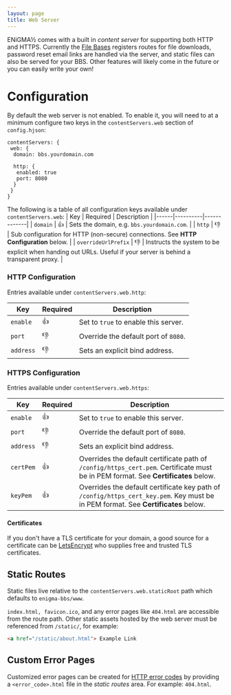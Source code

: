 ```yaml
---
layout: page
title: Web Server
---
```

ENiGMA½ comes with a built in *content server* for supporting both HTTP and HTTPS. Currently the [File Bases](../modding/file-base-web-download-manager.md) registers routes for file downloads, password reset email links are handled via the server, and static files can also be served for your BBS. Other features will likely come in the future or you can easily write your own!

# Configuration

By default the web server is not enabled. To enable it, you will need to at a minimum configure two keys in the `contentServers.web` section of `config.hjson`:

```hjson
contentServers: {
 web: {
  domain: bbs.yourdomain.com

  http: {
   enabled: true
   port: 8080
  }
 }
}
```

The following is a table of all configuration keys available under `contentServers.web`:
| Key | Required | Description |
|------|----------|-------------|
| `domain` | :+1: | Sets the domain, e.g. `bbs.yourdomain.com`. |
| `http` | :-1: | Sub configuration for HTTP (non-secure) connections. See **HTTP Configuration** below. |
| `overrideUrlPrefix` | :-1: | Instructs the system to be explicit when handing out URLs. Useful if your server is behind a transparent proxy. |

### HTTP Configuration

Entries available under `contentServers.web.http`:

| Key | Required | Description |
|------|----------|-------------|
| `enable` | :+1: | Set to `true` to enable this server.
| `port` | :-1: | Override the default port of `8080`. |
| `address` | :-1: | Sets an explicit bind address. |

### HTTPS Configuration

Entries available under `contentServers.web.https`:

| Key | Required | Description |
|------|----------|-------------|
| `enable` | :+1: | Set to `true` to enable this server.
| `port` | :-1: | Override the default port of `8080`. |
| `address` | :-1: | Sets an explicit bind address. |
| `certPem` | :+1: | Overrides the default certificate path of `/config/https_cert.pem`. Certificate must be in PEM format. See **Certificates** below. |
| `keyPem` | :+1: | Overrides the default certificate key path of `/config/https_cert_key.pem`. Key must be in PEM format. See **Certificates** below. |

#### Certificates

If you don't have a TLS certificate for your domain, a good source for a certificate can be [LetsEncrypt](https://letsencrypt.org/) who supplies free and trusted TLS certificates.

## Static Routes

Static files live relative to the `contentServers.web.staticRoot` path which defaults to `enigma-bbs/www`.

`index.html, favicon.ico`, and any error pages like `404.html` are accessible from the route path. Other static assets hosted by the web server must be referenced from `/static/`, for example:

```html
<a href="/static/about.html"> Example Link
```

## Custom Error Pages

Customized error pages can be created for [HTTP error codes](https://en.wikipedia.org/wiki/List_of_HTTP_status_codes#4xx_Client_Error) by providing a `<error_code>.html` file in the *static routes* area. For example: `404.html`.
